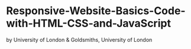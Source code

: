 # Responsive-Website-Basics-Code-with-HTML-CSS-and-JavaScript
by University of London &amp; Goldsmiths, University of London
